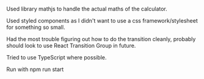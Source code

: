 Used library mathjs to handle the actual maths of the calculator.

Used styled components as I didn't want to use a css framework/stylesheet for something so small.  

Had the most trouble figuring out how to do the transition cleanly, probably should look to use React Transition Group in future.

Tried to use TypeScript where possible.

Run with npm run start  
